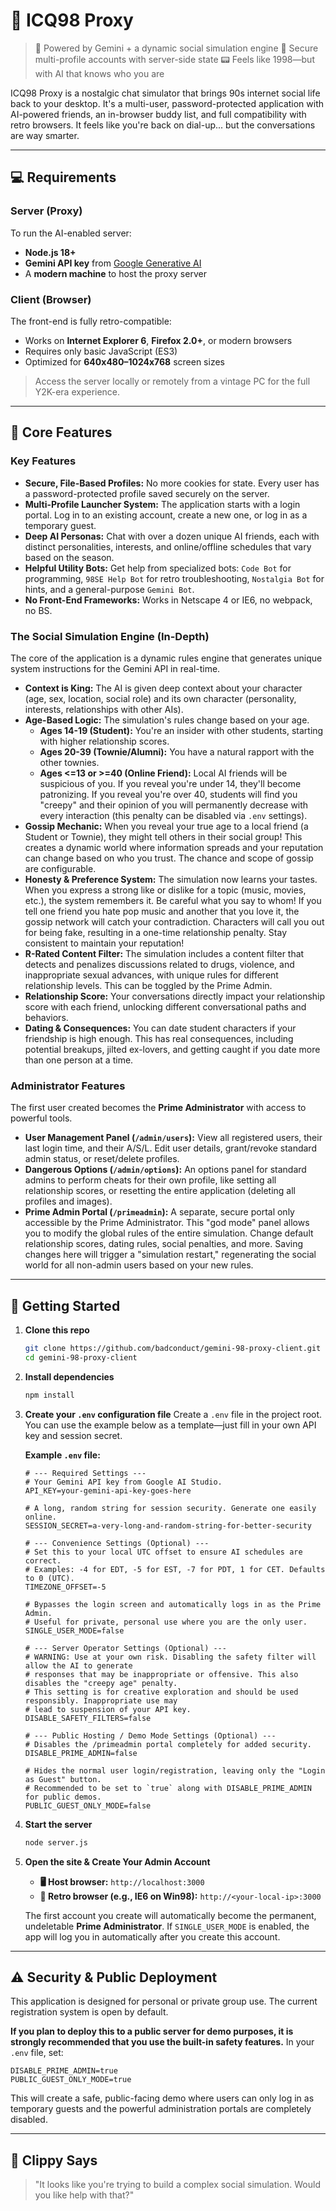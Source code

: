 # 💬 ICQ98 Proxy

> 🧠 Powered by Gemini + a dynamic social simulation engine
> 🔐 Secure multi-profile accounts with server-side state
> 📟 Feels like 1998—but with AI that knows who you are

ICQ98 Proxy is a nostalgic chat simulator that brings 90s internet social life back to your desktop. It's a multi-user, password-protected application with AI-powered friends, an in-browser buddy list, and full compatibility with retro browsers. It feels like you're back on dial-up... but the conversations are way smarter.

---

## 💻 Requirements

### Server (Proxy)

To run the AI-enabled server:

- **Node.js 18+**
- **Gemini API key** from [Google Generative AI](https://ai.google.dev/)
- A **modern machine** to host the proxy server

### Client (Browser)

The front-end is fully retro-compatible:

- Works on **Internet Explorer 6**, **Firefox 2.0+**, or modern browsers
- Requires only basic JavaScript (ES3)
- Optimized for **640x480–1024x768** screen sizes

> Access the server locally or remotely from a vintage PC for the full Y2K-era experience.

---

## 🧠 Core Features

### Key Features

- **Secure, File-Based Profiles:** No more cookies for state. Every user has a password-protected profile saved securely on the server.
- **Multi-Profile Launcher System:** The application starts with a login portal. Log in to an existing account, create a new one, or log in as a temporary guest.
- **Deep AI Personas:** Chat with over a dozen unique AI friends, each with distinct personalities, interests, and online/offline schedules that vary based on the season.
- **Helpful Utility Bots:** Get help from specialized bots: `Code Bot` for programming, `98SE Help Bot` for retro troubleshooting, `Nostalgia Bot` for hints, and a general-purpose `Gemini Bot`.
- **No Front-End Frameworks:** Works in Netscape 4 or IE6, no webpack, no BS.

### The Social Simulation Engine (In-Depth)

The core of the application is a dynamic rules engine that generates unique system instructions for the Gemini API in real-time.

- **Context is King:** The AI is given deep context about your character (age, sex, location, social role) and its own character (personality, interests, relationships with other AIs).
- **Age-Based Logic:** The simulation's rules change based on your age.
  - **Ages 14-19 (Student):** You're an insider with other students, starting with higher relationship scores.
  - **Ages 20-39 (Townie/Alumni):** You have a natural rapport with the other townies.
  - **Ages <=13 or >=40 (Online Friend):** Local AI friends will be suspicious of you. If you reveal you're under 14, they'll become patronizing. If you reveal you're over 40, students will find you "creepy" and their opinion of you will permanently decrease with every interaction (this penalty can be disabled via `.env` settings).
- **Gossip Mechanic:** When you reveal your true age to a local friend (a Student or Townie), they might tell others in their social group! This creates a dynamic world where information spreads and your reputation can change based on who you trust. The chance and scope of gossip are configurable.
- **Honesty & Preference System:** The simulation now learns your tastes. When you express a strong like or dislike for a topic (music, movies, etc.), the system remembers it. Be careful what you say to whom! If you tell one friend you hate pop music and another that you love it, the gossip network will catch your contradiction. Characters will call you out for being fake, resulting in a one-time relationship penalty. Stay consistent to maintain your reputation!
- **R-Rated Content Filter:** The simulation includes a content filter that detects and penalizes discussions related to drugs, violence, and inappropriate sexual advances, with unique rules for different relationship levels. This can be toggled by the Prime Admin.
- **Relationship Score:** Your conversations directly impact your relationship score with each friend, unlocking different conversational paths and behaviors.
- **Dating & Consequences:** You can date student characters if your friendship is high enough. This has real consequences, including potential breakups, jilted ex-lovers, and getting caught if you date more than one person at a time.

### Administrator Features

The first user created becomes the **Prime Administrator** with access to powerful tools.

- **User Management Panel (`/admin/users`):** View all registered users, their last login time, and their A/S/L. Edit user details, grant/revoke standard admin status, or reset/delete profiles.
- **Dangerous Options (`/admin/options`):** An options panel for standard admins to perform cheats for their own profile, like setting all relationship scores, or resetting the entire application (deleting all profiles and images).
- **Prime Admin Portal (`/primeadmin`):** A separate, secure portal only accessible by the Prime Administrator. This "god mode" panel allows you to modify the global rules of the entire simulation. Change default relationship scores, dating rules, social penalties, and more. Saving changes here will trigger a "simulation restart," regenerating the social world for all non-admin users based on your new rules.

---

## 🚀 Getting Started

1.  **Clone this repo**

    ```bash
    git clone https://github.com/badconduct/gemini-98-proxy-client.git
    cd gemini-98-proxy-client
    ```

2.  **Install dependencies**

    ```bash
    npm install
    ```

3.  **Create your `.env` configuration file**
    Create a `.env` file in the project root. You can use the example below as a template—just fill in your own API key and session secret.

    **Example `.env` file:**

    ```env
    # --- Required Settings ---
    # Your Gemini API key from Google AI Studio.
    API_KEY=your-gemini-api-key-goes-here

    # A long, random string for session security. Generate one easily online.
    SESSION_SECRET=a-very-long-and-random-string-for-better-security

    # --- Convenience Settings (Optional) ---
    # Set this to your local UTC offset to ensure AI schedules are correct.
    # Examples: -4 for EDT, -5 for EST, -7 for PDT, 1 for CET. Defaults to 0 (UTC).
    TIMEZONE_OFFSET=-5

    # Bypasses the login screen and automatically logs in as the Prime Admin.
    # Useful for private, personal use where you are the only user.
    SINGLE_USER_MODE=false

    # --- Server Operator Settings (Optional) ---
    # WARNING: Use at your own risk. Disabling the safety filter will allow the AI to generate
    # responses that may be inappropriate or offensive. This also disables the "creepy age" penalty.
    # This setting is for creative exploration and should be used responsibly. Inappropriate use may
    # lead to suspension of your API key.
    DISABLE_SAFETY_FILTERS=false

    # --- Public Hosting / Demo Mode Settings (Optional) ---
    # Disables the /primeadmin portal completely for added security.
    DISABLE_PRIME_ADMIN=false

    # Hides the normal user login/registration, leaving only the "Login as Guest" button.
    # Recommended to be set to `true` along with DISABLE_PRIME_ADMIN for public demos.
    PUBLIC_GUEST_ONLY_MODE=false
    ```

4.  **Start the server**

    ```bash
    node server.js
    ```

5.  **Open the site & Create Your Admin Account**

    - **🖥️ Host browser:** `http://localhost:3000`
    - **🧓 Retro browser (e.g., IE6 on Win98):** `http://<your-local-ip>:3000`

    The first account you create will automatically become the permanent, undeletable **Prime Administrator**. If `SINGLE_USER_MODE` is enabled, the app will log you in automatically after you create this account.

---

## ⚠️ Security & Public Deployment

This application is designed for personal or private group use. The current registration system is open by default.

**If you plan to deploy this to a public server for demo purposes, it is strongly recommended that you use the built-in safety features.** In your `.env` file, set:

```
DISABLE_PRIME_ADMIN=true
PUBLIC_GUEST_ONLY_MODE=true
```

This will create a safe, public-facing demo where users can only log in as temporary guests and the powerful administration portals are completely disabled.

---

## 📎 Clippy Says

> "It looks like you're trying to build a complex social simulation. Would you like help with that?"
